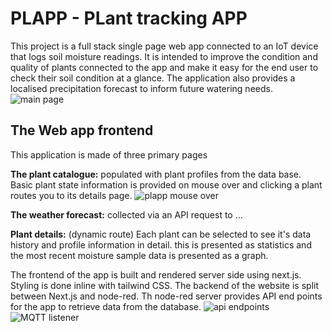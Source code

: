 # PLAPP - PLant tracking APP

This project is a full stack single page web app connected to an IoT device that logs soil moisture readings. It is intended to improve the condition and quality of plants connected to the app and make it easy for the end user to check their soil condition at a glance. The application also provides a localised precipitation forecast to inform future watering needs.
![main page](https://github.com/user-attachments/assets/ab4554e1-8f15-4660-a9bc-866da0a9ca5e)
## The Web app frontend


This application is made of three primary pages

**The plant catalogue:** 
populated with plant profiles from the data base. Basic plant state information is provided on mouse over and clicking a plant routes you to its details page.
![plapp mouse over](https://github.com/user-attachments/assets/f99e12a3-127d-4429-b077-65669a5a2c72)


**The weather forecast:** 
collected via an API request to ...

**Plant details:** (dynamic route)
Each plant can be selected to see it's data history and profile information in detail.
this is presented as statistics and the most recent moisture sample data is presented as a graph.

The frontend of the app is built and rendered server side using next.js. Styling is done inline with tailwind CSS.
The backend of the website is split between Next.js and node-red. Th node-red server provides API end points for the app to retrieve data from the database.
![api endpoints](https://github.com/user-attachments/assets/664dbfde-d615-473b-a08f-a4570e709188)
![MQTT listener](https://github.com/user-attachments/assets/f95d0d77-35d4-4965-95fe-d8034d29054b)
